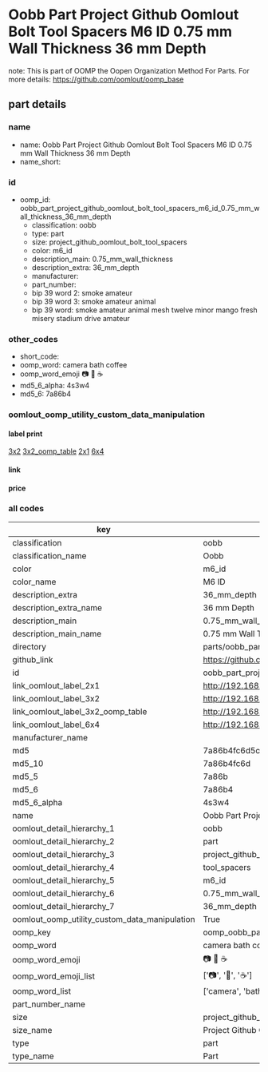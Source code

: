 # Oobb Part Project Github Oomlout Bolt Tool Spacers M6 ID 0.75 mm Wall Thickness 36 mm Depth  

note: This is part of OOMP the Oopen Organization Method For Parts. For more details: https://github.com/oomlout/oomp_base

##  part details
  







### name
* name: Oobb Part Project Github Oomlout Bolt Tool Spacers M6 ID 0.75 mm Wall Thickness 36 mm Depth
* name_short: 
### id
* oomp_id: oobb_part_project_github_oomlout_bolt_tool_spacers_m6_id_0.75_mm_wall_thickness_36_mm_depth
  * classification: oobb
  * type: part
  * size: project_github_oomlout_bolt_tool_spacers
  * color: m6_id
  * description_main: 0.75_mm_wall_thickness
  * description_extra: 36_mm_depth
  * manufacturer: 
  * part_number: 
  * bip 39 word 2: smoke amateur
  * bip 39 word 3: smoke amateur animal
  * bip 39 word: smoke amateur animal mesh twelve minor mango fresh misery stadium drive amateur

### other_codes
* short_code: 
* oomp_word: camera bath coffee
* oomp_word_emoji :camera: :bath: :coffee:
* md5_6_alpha: 4s3w4
* md5_6: 7a86b4






### oomlout_oomp_utility_custom_data_manipulation
#### label print
[3x2](http://192.168.1.245:1112/?label=oomp%204s3w4)
[3x2_oomp_table](http://192.168.1.108:1112/?label=oomp%204s3w4)
[2x1](http://192.168.1.242:1112/?label=oomp%204s3w4)
[6x4](http://192.168.1.55:1112/?label=oomp%204s3w4)    

#### link

                              

#### price







### all codes 
| key | value |  
| --- | --- |  
| classification | oobb |  
| classification_name | Oobb |  
| color | m6_id |  
| color_name | M6 ID |  
| description_extra | 36_mm_depth |  
| description_extra_name | 36 mm Depth |  
| description_main | 0.75_mm_wall_thickness |  
| description_main_name | 0.75 mm Wall Thickness |  
| directory | parts/oobb_part_project_github_oomlout_bolt_tool_spacers_m6_id_0.75_mm_wall_thickness_36_mm_depth |  
| github_link | https://github.com/oomlout/oomlout_oomp_part_src/tree/main/parts/oobb_part_project_github_oomlout_bolt_tool_spacers_m6_id_0.75_mm_wall_thickness_36_mm_depth |  
| id | oobb_part_project_github_oomlout_bolt_tool_spacers_m6_id_0.75_mm_wall_thickness_36_mm_depth |  
| link_oomlout_label_2x1 | http://192.168.1.242:1112/?label=oomp%204s3w4 |  
| link_oomlout_label_3x2 | http://192.168.1.245:1112/?label=oomp%204s3w4 |  
| link_oomlout_label_3x2_oomp_table | http://192.168.1.108:1112/?label=oomp%204s3w4 |  
| link_oomlout_label_6x4 | http://192.168.1.55:1112/?label=oomp%204s3w4 |  
| manufacturer_name |  |  
| md5 | 7a86b4fc6d5cd0e634f588bc1201ee66 |  
| md5_10 | 7a86b4fc6d |  
| md5_5 | 7a86b |  
| md5_6 | 7a86b4 |  
| md5_6_alpha | 4s3w4 |  
| name | Oobb Part Project Github Oomlout Bolt Tool Spacers M6 ID 0.75 mm Wall Thickness 36 mm Depth |  
| oomlout_detail_hierarchy_1 | oobb |  
| oomlout_detail_hierarchy_2 | part |  
| oomlout_detail_hierarchy_3 | project_github_bolt |  
| oomlout_detail_hierarchy_4 | tool_spacers |  
| oomlout_detail_hierarchy_5 | m6_id |  
| oomlout_detail_hierarchy_6 | 0.75_mm_wall_thickness |  
| oomlout_detail_hierarchy_7 | 36_mm_depth |  
| oomlout_oomp_utility_custom_data_manipulation | True |  
| oomp_key | oomp_oobb_part_project_github_oomlout_bolt_tool_spacers_m6_id_0.75_mm_wall_thickness_36_mm_depth |  
| oomp_word | camera bath coffee |  
| oomp_word_emoji | :camera: :bath: :coffee: |  
| oomp_word_emoji_list | [':camera:', ':bath:', ':coffee:'] |  
| oomp_word_list | ['camera', 'bath', 'coffee'] |  
| part_number_name |  |  
| size | project_github_oomlout_bolt_tool_spacers |  
| size_name | Project Github Oomlout Bolt Tool Spacers |  
| type | part |  
| type_name | Part |  
